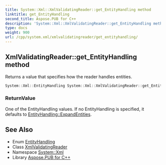 ```yaml
---
title: System::Xml::XmlValidatingReader::get_EntityHandling method
linktitle: get_EntityHandling
second_title: Aspose.PUB for C++
description: 'System::Xml::XmlValidatingReader::get_EntityHandling method. Returns a value that specifies how the reader handles entities in C++.'
type: docs
weight: 900
url: /cpp/system.xml/xmlvalidatingreader/get_entityhandling/
---
```

## XmlValidatingReader::get_EntityHandling method


Returns a value that specifies how the reader handles entities.

```cpp
System::Xml::EntityHandling System::Xml::XmlValidatingReader::get_EntityHandling()
```


### ReturnValue

One of the EntityHandling values. If no EntityHandling is specified, it defaults to [EntityHandling::ExpandEntities](../../entityhandling/).

## See Also

* Enum [EntityHandling](../../entityhandling/)
* Class [XmlValidatingReader](../)
* Namespace [System::Xml](../../)
* Library [Aspose.PUB for C++](../../../)
